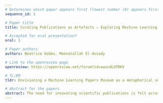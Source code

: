 ```yaml
---
# Determines which paper appears first (lowest number (0) appears first)
sequence_id: 1

# Paper title
title: Curating Publications as Artefacts — Exploring Machine Learning Research in an Interactive Virtual Museum

# Accepted for oral presentation?
oral: 1

# Paper authors
authors: Beatrice Gobbo, Mennatallah El-Assady

# Link to the openreview page
openreview: https://openreview.net/forum?id=owzn4LUTRKV

# TL;DR
tldr: Envisioning a Machine Learning Papers Museum as a metaphorical solution for exploring and disseminating scientific publications.

# Abstract for the papers
abstract: The need for innovating scientific publications is felt across various research fields. In the last thirty years, the publishing process is accelerating, and new research is coming out every day. In Machine Learning, some attempts have been made to keep track of recent publications and to enhance open access articles for allowing authors to integrate multimedia contents. However, it is still hard to compare selected articles exhaustively. Thus, we envision a Machine Learning Papers Museum as a metaphorical solution for providing a digital space where users can explore publication collections in guided and serendipitous ways.
---
```

